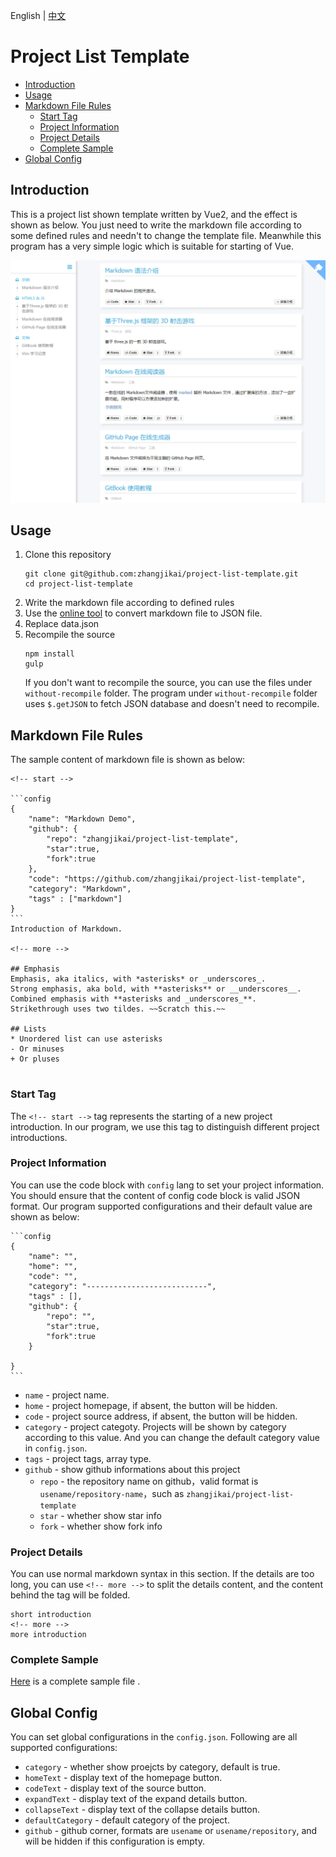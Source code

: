English | [中文](README.md)
# Project List Template

<!-- toc -->


* [Introduction](#introduction)
* [Usage](#usage)
* [Markdown File Rules](#markdown-file-rules)
  * [Start Tag](#start-tag)
  * [Project Information](#project-information)
  * [Project Details](#project-details)
  * [Complete Sample](#complete-sample)
* [Global Config](#global-config)

<!-- tocstop -->

## Introduction
This is a project list shown template written by Vue2, and the effect is shown as below. You just need to write the markdown file according to some defined rules and needn't to change the template file. Meanwhile this program has a very simple logic which is suitable for starting of Vue.

<kbd>
<img src="screenshot/screenshot.png">
</kbd>

## Usage
1. Clone this repository
    ```
    git clone git@github.com:zhangjikai/project-list-template.git
    cd project-list-template
    ```
2. Write the markdown file according to defined rules
3. Use the [online tool](http://project.zhangjikai.com/generator/) to convert markdown file to JSON file.
4. Replace data.json
5. Recompile the source
    ```
    npm install
    gulp
    ```
    If you don't want to recompile the source, you can use the files under `without-recompile` folder. The program under `without-recompile` folder uses `$.getJSON` to fetch JSON database and doesn't need to recompile.

## Markdown File Rules
The sample content of markdown file is shown as below:
<pre lang="no-highlight"><code>&lt;!-- start -->

```config
{
    "name": "Markdown Demo",
    "github": {
        "repo": "zhangjikai/project-list-template",
        "star":true,
        "fork":true
    },
    "code": "https://github.com/zhangjikai/project-list-template",
    "category": "Markdown",
    "tags" : ["markdown"]
}
```
Introduction of Markdown.

&lt;!-- more -->

## Emphasis
Emphasis, aka italics, with *asterisks* or _underscores_.
Strong emphasis, aka bold, with **asterisks** or __underscores__.
Combined emphasis with **asterisks and _underscores_**.
Strikethrough uses two tildes. ~~Scratch this.~~

## Lists
* Unordered list can use asterisks
- Or minuses
+ Or pluses

</code></pre>

### Start Tag

 The `<!-- start -->` tag represents the starting of a new project introduction. In our program, we use this tag to distinguish different project introductions.

### Project Information
You can use the code block with `config` lang to set your project information. You should ensure that the content of config code block is valid JSON format. Our program supported configurations and their default value are shown as below:
<pre lang="no-highlight"><code>```config
{
    "name": "",
    "home": "",
    "code": "",
    "category": "---------------------------",
    "tags" : [],
    "github": {
        "repo": "",
        "star":true,
        "fork":true
    }

}
```
</code></pre>

* `name` - project name.
* `home` - project homepage, if absent, the button will be hidden.
* `code` - project source address, if absent, the button will be hidden.
* `category` - project categoty. Projects will be shown by category according to this value. And you can change the default category value in `config.json`.
* `tags` - project tags, array type.
* `github` - show github informations about this project
  * `repo` - the repository name on github，valid format is `usename/repository-name`，such as `zhangjikai/project-list-template`
  * `star` - whether show star info
  * `fork` - whether show fork info

### Project Details
You can use normal markdown syntax in this section. If the details are too long, you can use `<!-- more -->` to split the details content, and the content behind the tag will be folded.
```
short introduction
<!-- more -->
more introduction
```

### Complete Sample
[Here](demo/demo_en.md) is a complete sample file .

## Global Config
You can set global configurations in the `config.json`. Following are all supported configurations:
* `category` - whether show proejcts by category, default is true.
* `homeText` - display text of the homepage button.
* `codeText` - display text of the source button.
* `expandText` - display text of the expand details button.
* `collapseText` - display text of the collapse details button.
* `defaultCategory` - default category of the project.
* `github` - github corner, formats are `usename` or `usename/repository`, and will be hidden if this configuration is empty.
